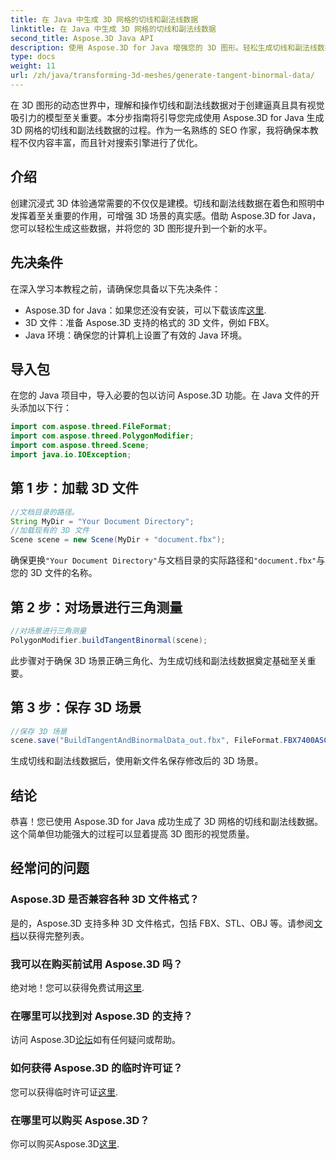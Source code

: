 ```yaml
---
title: 在 Java 中生成 3D 网格的切线和副法线数据
linktitle: 在 Java 中生成 3D 网格的切线和副法线数据
second_title: Aspose.3D Java API
description: 使用 Aspose.3D for Java 增强您的 3D 图形。轻松生成切线和副法线数据。立即免费试用！
type: docs
weight: 11
url: /zh/java/transforming-3d-meshes/generate-tangent-binormal-data/
---
```

在 3D 图形的动态世界中，理解和操作切线和副法线数据对于创建逼真且具有视觉吸引力的模型至关重要。本分步指南将引导您完成使用 Aspose.3D for Java 生成 3D 网格的切线和副法线数据的过程。作为一名熟练的 SEO 作家，我将确保本教程不仅内容丰富，而且针对搜索引擎进行了优化。
## 介绍
创建沉浸式 3D 体验通常需要的不仅仅是建模。切线和副法线数据在着色和照明中发挥着至关重要的作用，可增强 3D 场景的真实感。借助 Aspose.3D for Java，您可以轻松生成这些数据，并将您的 3D 图形提升到一个新的水平。
## 先决条件
在深入学习本教程之前，请确保您具备以下先决条件：
-  Aspose.3D for Java：如果您还没有安装，可以下载该库[这里](https://releases.aspose.com/3d/java/).
- 3D 文件：准备 Aspose.3D 支持的格式的 3D 文件，例如 FBX。
- Java 环境：确保您的计算机上设置了有效的 Java 环境。
## 导入包
在您的 Java 项目中，导入必要的包以访问 Aspose.3D 功能。在 Java 文件的开头添加以下行：
```java
import com.aspose.threed.FileFormat;
import com.aspose.threed.PolygonModifier;
import com.aspose.threed.Scene;
import java.io.IOException;
```
## 第 1 步：加载 3D 文件
```java
//文档目录的路径。
String MyDir = "Your Document Directory";
//加载现有的 3D 文件
Scene scene = new Scene(MyDir + "document.fbx");
```
确保更换`"Your Document Directory"`与文档目录的实际路径和`"document.fbx"`与您的 3D 文件的名称。
## 第 2 步：对场景进行三角测量
```java
//对场景进行三角测量
PolygonModifier.buildTangentBinormal(scene);
```
此步骤对于确保 3D 场景正确三角化、为生成切线和副法线数据奠定基础至关重要。
## 第 3 步：保存 3D 场景
```java
//保存 3D 场景
scene.save("BuildTangentAndBinormalData_out.fbx", FileFormat.FBX7400ASCII);
```
生成切线和副法线数据后，使用新文件名保存修改后的 3D 场景。
## 结论
恭喜！您已使用 Aspose.3D for Java 成功生成了 3D 网格的切线和副法线数据。这个简单但功能强大的过程可以显着提高 3D 图形的视觉质量。
## 经常问的问题
### Aspose.3D 是否兼容各种 3D 文件格式？
是的，Aspose.3D 支持多种 3D 文件格式，包括 FBX、STL、OBJ 等。请参阅[文档](https://reference.aspose.com/3d/java/)以获得完整列表。
### 我可以在购买前试用 Aspose.3D 吗？
绝对地！您可以获得免费试用[这里](https://releases.aspose.com/).
### 在哪里可以找到对 Aspose.3D 的支持？
访问 Aspose.3D[论坛](https://forum.aspose.com/c/3d/18)如有任何疑问或帮助。
### 如何获得 Aspose.3D 的临时许可证？
您可以获得临时许可证[这里](https://purchase.aspose.com/temporary-license/).
### 在哪里可以购买 Aspose.3D？
你可以购买Aspose.3D[这里](https://purchase.aspose.com/buy).